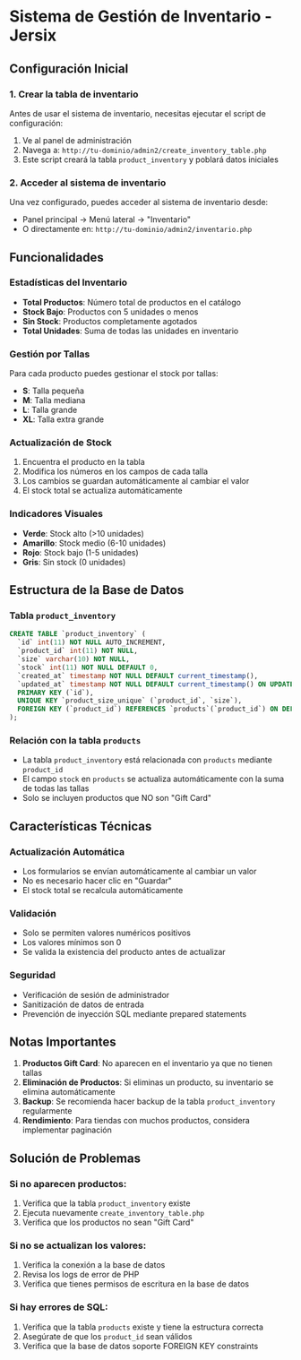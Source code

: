 # Sistema de Gestión de Inventario - Jersix

## Configuración Inicial

### 1. Crear la tabla de inventario
Antes de usar el sistema de inventario, necesitas ejecutar el script de configuración:

1. Ve al panel de administración
2. Navega a: `http://tu-dominio/admin2/create_inventory_table.php`
3. Este script creará la tabla `product_inventory` y poblará datos iniciales

### 2. Acceder al sistema de inventario
Una vez configurado, puedes acceder al sistema de inventario desde:
- Panel principal → Menú lateral → "Inventario"
- O directamente en: `http://tu-dominio/admin2/inventario.php`

## Funcionalidades

### Estadísticas del Inventario
- **Total Productos**: Número total de productos en el catálogo
- **Stock Bajo**: Productos con 5 unidades o menos
- **Sin Stock**: Productos completamente agotados
- **Total Unidades**: Suma de todas las unidades en inventario

### Gestión por Tallas
Para cada producto puedes gestionar el stock por tallas:
- **S**: Talla pequeña
- **M**: Talla mediana
- **L**: Talla grande
- **XL**: Talla extra grande

### Actualización de Stock
1. Encuentra el producto en la tabla
2. Modifica los números en los campos de cada talla
3. Los cambios se guardan automáticamente al cambiar el valor
4. El stock total se actualiza automáticamente

### Indicadores Visuales
- **Verde**: Stock alto (>10 unidades)
- **Amarillo**: Stock medio (6-10 unidades)
- **Rojo**: Stock bajo (1-5 unidades)
- **Gris**: Sin stock (0 unidades)

## Estructura de la Base de Datos

### Tabla `product_inventory`
```sql
CREATE TABLE `product_inventory` (
  `id` int(11) NOT NULL AUTO_INCREMENT,
  `product_id` int(11) NOT NULL,
  `size` varchar(10) NOT NULL,
  `stock` int(11) NOT NULL DEFAULT 0,
  `created_at` timestamp NOT NULL DEFAULT current_timestamp(),
  `updated_at` timestamp NOT NULL DEFAULT current_timestamp() ON UPDATE current_timestamp(),
  PRIMARY KEY (`id`),
  UNIQUE KEY `product_size_unique` (`product_id`, `size`),
  FOREIGN KEY (`product_id`) REFERENCES `products`(`product_id`) ON DELETE CASCADE
);
```

### Relación con la tabla `products`
- La tabla `product_inventory` está relacionada con `products` mediante `product_id`
- El campo `stock` en `products` se actualiza automáticamente con la suma de todas las tallas
- Solo se incluyen productos que NO son "Gift Card"

## Características Técnicas

### Actualización Automática
- Los formularios se envían automáticamente al cambiar un valor
- No es necesario hacer clic en "Guardar"
- El stock total se recalcula automáticamente

### Validación
- Solo se permiten valores numéricos positivos
- Los valores mínimos son 0
- Se valida la existencia del producto antes de actualizar

### Seguridad
- Verificación de sesión de administrador
- Sanitización de datos de entrada
- Prevención de inyección SQL mediante prepared statements

## Notas Importantes

1. **Productos Gift Card**: No aparecen en el inventario ya que no tienen tallas
2. **Eliminación de Productos**: Si eliminas un producto, su inventario se elimina automáticamente
3. **Backup**: Se recomienda hacer backup de la tabla `product_inventory` regularmente
4. **Rendimiento**: Para tiendas con muchos productos, considera implementar paginación

## Solución de Problemas

### Si no aparecen productos:
1. Verifica que la tabla `product_inventory` existe
2. Ejecuta nuevamente `create_inventory_table.php`
3. Verifica que los productos no sean "Gift Card"

### Si no se actualizan los valores:
1. Verifica la conexión a la base de datos
2. Revisa los logs de error de PHP
3. Verifica que tienes permisos de escritura en la base de datos

### Si hay errores de SQL:
1. Verifica que la tabla `products` existe y tiene la estructura correcta
2. Asegúrate de que los `product_id` sean válidos
3. Verifica que la base de datos soporte FOREIGN KEY constraints 